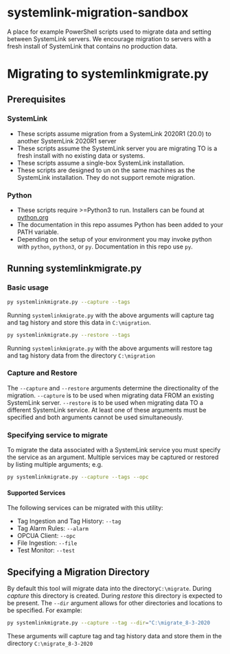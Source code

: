 # systemlink-migration-sandbox
A place for example PowerShell scripts used to migrate data and setting between SystemLink servers. We encourage migration to servers with a fresh install of SystemLink that contains no production data. 

# Migrating to systemlinkmigrate.py

## Prerequisites 
### SystemLink
- These scripts assume migration from a SystemLink 2020R1 (20.0) to another SystemLink 2020R1 server
- These scripts assume the SystemLink server you are migrating TO is a fresh install with no existing data or systems. 
- These scripts assume a single-box SystemLink installation. 
- These scripts are designed to un on the same machines as the SystemLink installation. They do not support remote migration.

### Python
- These scripts require >=Python3 to run. Installers can be found at [python.org](https://www.python.org/downloads/)
- The documentation in this repo assumes Python has been added to your PATH variable. 
- Depending on the setup of your environment you may invoke python with `python`, `python3`, or `py`. Documentation in this repo use `py`. 

## Running systemlinkmigrate.py
### Basic usage

```bash
py systemlinkmigrate.py --capture --tags
```
Running `systemlinkmigrate.py` with the above arguments will capture tag and tag history and store this data in `C:\migration`. 

```bash
py systemlinkmigrate.py --restore --tags
```

Running `systemlinkmigrate.py` with the above arguments will restore tag and tag history data from the directory `C:\migration`

### Capture and Restore
The `--capture` and `--restore` arguments determine the directionality of the migration. `--capture` is to be used when migrating data FROM an existing SystemLink server. `--restore` is to be used when migrating data TO a different SystemLink service. At least one of these arguments must be specified and both arguments cannot be used simultaneously. 

### Specifying service to migrate
To migrate the data associated with a SystemLink service you must specify the service as an argument. Multiple services may be captured or restored by listing multiple arguments; e.g.

```bash
py systemlinkmigrate.py --capture --tags --opc
```

#### Supported Services
The following services can be migrated with this utility:

- Tag Ingestion and Tag History: `--tag`
- Tag Alarm Rules: `--alarm`
- OPCUA Client: `--opc`
- File Ingestion: `--file`
- Test Monitor: `--test`

## Specifying a Migration Directory
By default this tool will migrate data into the directory`C:\migrate`. During *capture* this directory is created. During *restore* this directory is expected to be present. The `--dir` argument allows for other directories and locations to be specified. For example:
```bash
py systemlinkmigrate.py --capture --tag --dir="C:\migrate_8-3-2020
````
These arguments will capture tag and tag history data and store them in the directory `C:\migrate_8-3-2020`